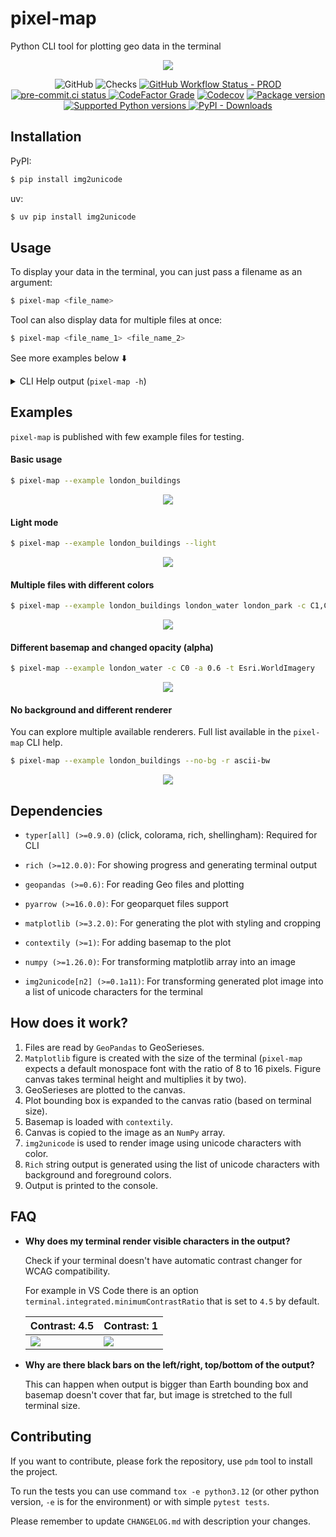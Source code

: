 # pixel-map

Python CLI tool for plotting geo data in the terminal

<p align="center">
  <img src="https://raw.githubusercontent.com/RaczeQ/pixel-map/main/images/pixel-map-monaco.jpg"><br/>
</p>

<p align="center">
    <img alt="GitHub" src="https://img.shields.io/github/license/raczeq/pixel-map?logo=mit&logoColor=%23fff">
    <img src="https://img.shields.io/github/checks-status/raczeq/pixel-map/main?logo=GitHubActions&logoColor=%23fff" alt="Checks">
    <a href="https://github.com/raczeq/pixel-map/actions/workflows/ci-prod.yml" target="_blank">
        <img alt="GitHub Workflow Status - PROD" src="https://img.shields.io/github/actions/workflow/status/raczeq/pixel-map/ci-prod.yml?label=build-prod&logo=GitHubActions&logoColor=%23fff">
    </a>
    <a href="https://results.pre-commit.ci/latest/github/raczeq/pixel-map/main" target="_blank">
        <img src="https://results.pre-commit.ci/badge/github/raczeq/pixel-map/main.svg" alt="pre-commit.ci status">
    </a>
    <a href="https://www.codefactor.io/repository/github/raczeq/pixel-map"><img alt="CodeFactor Grade" src="https://img.shields.io/codefactor/grade/github/raczeq/pixel-map?logo=codefactor&logoColor=%23fff"></a>
    <a href="https://app.codecov.io/gh/raczeq/pixel-map/tree/main"><img alt="Codecov" src="https://img.shields.io/codecov/c/github/raczeq/pixel-map?logo=codecov&token=PRS4E02ZX0&logoColor=%23fff"></a>
    <a href="https://pypi.org/project/pixel-map" target="_blank">
        <img src="https://img.shields.io/pypi/v/pixel-map?color=%2334D058&label=pypi%20package&logo=pypi&logoColor=%23fff" alt="Package version">
    </a>
    <a href="https://pypi.org/project/pixel-map" target="_blank">
        <img src="https://img.shields.io/pypi/pyversions/pixel-map.svg?color=%2334D058&logo=python&logoColor=%23fff" alt="Supported Python versions">
    </a>
    <a href="https://pypi.org/project/pixel-map" target="_blank">
        <img alt="PyPI - Downloads" src="https://img.shields.io/pypi/dm/pixel-map">
    </a>
</p>

## Installation

PyPI:

```sh
$ pip install img2unicode
```

uv:

```sh
$ uv pip install img2unicode
```

## Usage

To display your data in the terminal, you can just pass a filename as an argument:
```sh
$ pixel-map <file_name>
```

Tool can also display data for multiple files at once:
```sh
$ pixel-map <file_name_1> <file_name_2>
```

See more examples below ⬇️

<details>
  <summary>CLI Help output (<code>pixel-map -h</code>)</summary>

```console
 Usage: pixel-map [OPTIONS] FILES...

 Plot the geo data into a terminal.
 Generates a Matplotlib canvas that is rendered to an image and later transformed into a list of
 unicode characters.

╭─ Arguments ───────────────────────────────────────────────────────────────────────────────────────────────────────────────────────────────────────────────────────────────────────╮
│ *    files      FILES...  List of files to display. Those could be any that can be opened by GeoPandas. [required]                                                                │
╰───────────────────────────────────────────────────────────────────────────────────────────────────────────────────────────────────────────────────────────────────────────────────╯
╭─ Options ─────────────────────────────────────────────────────────────────────────────────────────────────────────────────────────────────────────────────────────────────────────╮
│ --bbox                         -b             BBOX   Clip the map to a given bounding box. Expects 4 floating point numbers separated by commas.                                  │
│ --renderer                     -r             TEXT   Renderer used for generating terminal output. Possible values: all, ascii, ascii-bw, block, braille, braille-bw, half, quad, │
│                                                      space.                                                                                                                       │
│                                                      [default: (block)]                                                                                                           │
│ --dark                             --light           Uses the predefined dark or light style. Can be overriden with user defined style. [default: dark]                           │
│ --color                        -c             COLOR  Pass color or list of colours per each geo file.                                                                             │
│ --alpha,--opacity              -a             FLOAT  Pass opacity or list of opacities per each geo file.                                                                         │
│ --basemap,--tileset            -t             TILES  Set the basemap provider. Can be any value parsed by xyzservices library. Defaults to CartoDB.DarkMatterNoLabels if --dark   │
│                                                      or CartoDB.PositronNoLabels if --light.                                                                                      │
│ --no-border,--fullscreen       -f                    Removes the border around the map.                                                                                           │
│ --no-background,--no-bg                              Removes the background of the map and plots only geo data.                                                                   │
│ --background-color,--bg-color                 COLOR  Set the background color. Can be used together with --no-background.                                                         │
│ --width                                       INT    Override the current console width.                                                                                          │
│ --height                                      INT    Override the current console height.                                                                                         │
│ --dpi                                         INT    DPI used to get better quality matplotlib plot before rendering to terminal. [default: 10]                                   │
│ --example,--example-files                            Can be used to load one of example files based on name. Possible values: london_buildings, london_park, london_water,        │
│                                                      monaco_buildings.                                                                                                            │
│ --version                      -v                    Show the application's version and exit.                                                                                     │
│ --install-completion                                 Install completion for the current shell.                                                                                    │
│ --show-completion                                    Show completion for the current shell, to copy it or customize the installation.                                             │
│ --help                         -h                    Show this message and exit.                                                                                                  │
╰───────────────────────────────────────────────────────────────────────────────────────────────────────────────────────────────────────────────────────────────────────────────────╯
```
</details>

## Examples

`pixel-map` is published with few example files for testing.

#### Basic usage

```sh
$ pixel-map --example london_buildings
```
<p align="center">
  <img src="https://raw.githubusercontent.com/RaczeQ/pixel-map/main/images/london_dark.jpg"><br/>
</p>

#### Light mode

```sh
$ pixel-map --example london_buildings --light
```
<p align="center">
  <img src="https://raw.githubusercontent.com/RaczeQ/pixel-map/main/images/london_light.jpg"><br/>
</p>

#### Multiple files with different colors

```sh
$ pixel-map --example london_buildings london_water london_park -c C1,C0,C2
```
<p align="center">
  <img src="https://raw.githubusercontent.com/RaczeQ/pixel-map/main/images/london_multiple.jpg"><br/>
</p>

#### Different basemap and changed opacity (alpha)

```sh
$ pixel-map --example london_water -c C0 -a 0.6 -t Esri.WorldImagery
```
<p align="center">
  <img src="https://raw.githubusercontent.com/RaczeQ/pixel-map/main/images/london_satellite.jpg"><br/>
</p>

#### No background and different renderer

You can explore multiple available renderers. Full list available in the `pixel-map` CLI help.

```sh
$ pixel-map --example london_buildings --no-bg -r ascii-bw
```
<p align="center">
  <img src="https://raw.githubusercontent.com/RaczeQ/pixel-map/main/images/london_ascii.jpg"><br/>
</p>

## Dependencies

- `typer[all] (>=0.9.0)` (click, colorama, rich, shellingham): Required for CLI

- `rich (>=12.0.0)`: For showing progress and generating terminal output

- `geopandas (>=0.6)`: For reading Geo files and plotting

- `pyarrow (>=16.0.0)`: For geoparquet files support

- `matplotlib (>=3.2.0)`: For generating the plot with styling and cropping

- `contextily (>=1)`: For adding basemap to the plot

- `numpy (>=1.26.0)`: For transforming matplotlib array into an image

- `img2unicode[n2] (>=0.1a11)`: For transforming generated plot image into a list of unicode characters for the terminal

## How does it work?

1. Files are read by `GeoPandas` to GeoSerieses.
2. `Matplotlib` figure is created with the size of the terminal (`pixel-map` expects a default monospace font with the ratio of 8 to 16 pixels. Figure canvas takes terminal height and multiplies it by two).
3. GeoSerieses are plotted to the canvas.
4. Plot bounding box is expanded to the canvas ratio (based on terminal size).
5. Basemap is loaded with `contextily`.
6. Canvas is copied to the image as an `NumPy` array.
7. `img2unicode` is used to render image using unicode characters with color.
8. `Rich` string output is generated using the list of unicode characters with background and foreground colors.
9. Output is printed to the console.

## FAQ

- **Why does my terminal render visible characters in the output?**

  Check if your terminal doesn't have automatic contrast changer for WCAG compatibility.

  For example in VS Code there is an option `terminal.integrated.minimumContrastRatio` that is set to `4.5` by default.

  | Contrast: 4.5 | Contrast: 1 |
  | --- | --- |
  | ![](https://raw.githubusercontent.com/RaczeQ/pixel-map/main/images/monaco_contrast.jpg) | ![](https://raw.githubusercontent.com/RaczeQ/pixel-map/main/images/monaco_contrast_low.jpg) |

- **Why are there black bars on the left/right, top/bottom of the output?**

  This can happen when output is bigger than Earth bounding box and basemap doesn't cover that far, but image is stretched to the full terminal size.

## Contributing

If you want to contribute, please fork the repository, use `pdm` tool to install the project.

To run the tests you can use command `tox -e python3.12` (or other python version, `-e` is for the environment) or with simple `pytest tests`.

Please remember to update `CHANGELOG.md` with description your changes.
